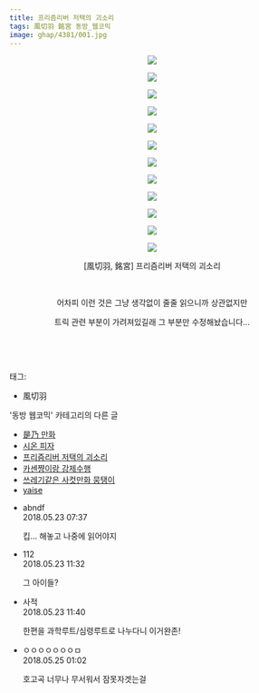 ```yaml
---
title: 프리즘리버 저택의 괴소리
tags: 風切羽 銘宮 동방_웹코믹
image: ghap/4381/001.jpg
---
```

<div class="article">
<p style="text-align: center; clear: none; float: none;"><img src="{{ site.nasurl }}/ghap/4381/001.jpg"/></p>
<p style="text-align: center; clear: none; float: none;"><img src="{{ site.nasurl }}/ghap/4381/002.jpg"/></p>
<p style="text-align: center; clear: none; float: none;"><img src="{{ site.nasurl }}/ghap/4381/003.jpg"/></p>
<p style="text-align: center; clear: none; float: none;"><img src="{{ site.nasurl }}/ghap/4381/004.jpg"/></p>
<p style="text-align: center; clear: none; float: none;"><img src="{{ site.nasurl }}/ghap/4381/005.jpg"/></p>
<p style="text-align: center; clear: none; float: none;"><img src="{{ site.nasurl }}/ghap/4381/006.jpg"/></p>
<p style="text-align: center; clear: none; float: none;"><img src="{{ site.nasurl }}/ghap/4381/007.jpg"/></p>
<p style="text-align: center; clear: none; float: none;"><img src="{{ site.nasurl }}/ghap/4381/008.jpg"/></p>
<p style="text-align: center; clear: none; float: none;"><img src="{{ site.nasurl }}/ghap/4381/009.jpg"/></p>
<p style="text-align: center; clear: none; float: none;"><img src="{{ site.nasurl }}/ghap/4381/010.jpg"/></p>
<p style="text-align: center; clear: none; float: none;"><img src="{{ site.nasurl }}/ghap/4381/011.jpg"/></p>
<p style="text-align: center; clear: none; float: none;"><img src="{{ site.nasurl }}/ghap/4381/012.jpg"/></p>
<p style="text-align: center; clear: none; float: none;">[風切羽, 銘宮] 프리즘리버 저택의 괴소리</p>
<p style="text-align: center; clear: none; float: none;"><br/></p>
<p style="text-align: center; clear: none; float: none;">어차피 이런 것은 그냥 생각없이 줄줄 읽으니까 상관없지만</p>
<p style="text-align: center; clear: none; float: none;">트릭 관련 부분이 가려져있길래 그 부분만 수정해놨습니다...</p>
<p style="text-align: center; clear: none; float: none;"><br/></p>
<p><br/></p>
</div><div class="tagTrail">
<p>태그: </p>
<ul>
<li>風切羽</li>
</ul>
</div><div class="another">
<p>'동방 웹코믹' 카테고리의 다른 글</p>
<ul>
<li><a href="/2018-05-27-ghap_4386">是乃 만화</a></li>
<li><a href="/2018-05-27-ghap_4385">시온 피자</a></li>
<li><a href="/2018-05-23-ghap_4381">프리즘리버 저택의 괴소리</a></li>
<li><a href="/2018-05-13-ghap_4286">카센쨩이랑 강제수행</a></li>
<li><a href="/2018-05-13-ghap_4374">쓰레기같은 사컷만화 뭉탱이</a></li>
<li><a href="/2018-05-13-ghap_4372">yaise</a></li>
</ul>
</div><div class="cb_module cb_fluid">
<div class="cb_wrt cb_profile">
<div class="comment">
<ul>
<li class="cb_thumb_off" id="comment15260357">
<div class="cb_comment_area">
<div class="cb_info_area">
<div class="cb_section">
<span class="cb_nick_name">abndf</span>
</div>
<div class="cb_section">
<span class="cb_date">2018.05.23 07:37 </span>
</div>
</div>
<div class="cb_dsc_comment">
<p class="cb_dsc">
											킵... 해놓고 나중에 읽어야지
										</p>
</div>
</div></li>
<li class="cb_thumb_off" id="comment15260477">
<div class="cb_comment_area">
<div class="cb_info_area">
<div class="cb_section">
<span class="cb_nick_name">112</span>
</div>
<div class="cb_section">
<span class="cb_date">2018.05.23 11:32 </span>
</div>
</div>
<div class="cb_dsc_comment">
<p class="cb_dsc">
											그 아이들?
										</p>
</div>
</div></li>
<li class="cb_thumb_off" id="comment15260483">
<div class="cb_comment_area">
<div class="cb_info_area">
<div class="cb_section">
<span class="cb_nick_name">사적</span>
</div>
<div class="cb_section">
<span class="cb_date">2018.05.23 11:40 </span>
</div>
</div>
<div class="cb_dsc_comment">
<p class="cb_dsc">
											한편을 과학루트/심령루트로 나누다니 이거완존!
										</p>
</div>
</div></li>
<li class="cb_thumb_off" id="comment15261334">
<div class="cb_comment_area">
<div class="cb_info_area">
<div class="cb_section">
<span class="cb_nick_name">ㅇㅇㅇㅇㅇㅇㅇㅁ</span>
</div>
<div class="cb_section">
<span class="cb_date">2018.05.25 01:02 </span>
</div>
</div>
<div class="cb_dsc_comment">
<p class="cb_dsc">
											호고곡 너무나 무서워서 잠못자겟는걸
										</p>
</div>
</div></li>
</ul>
</div>
</div><!-- commentList close -->
</div>